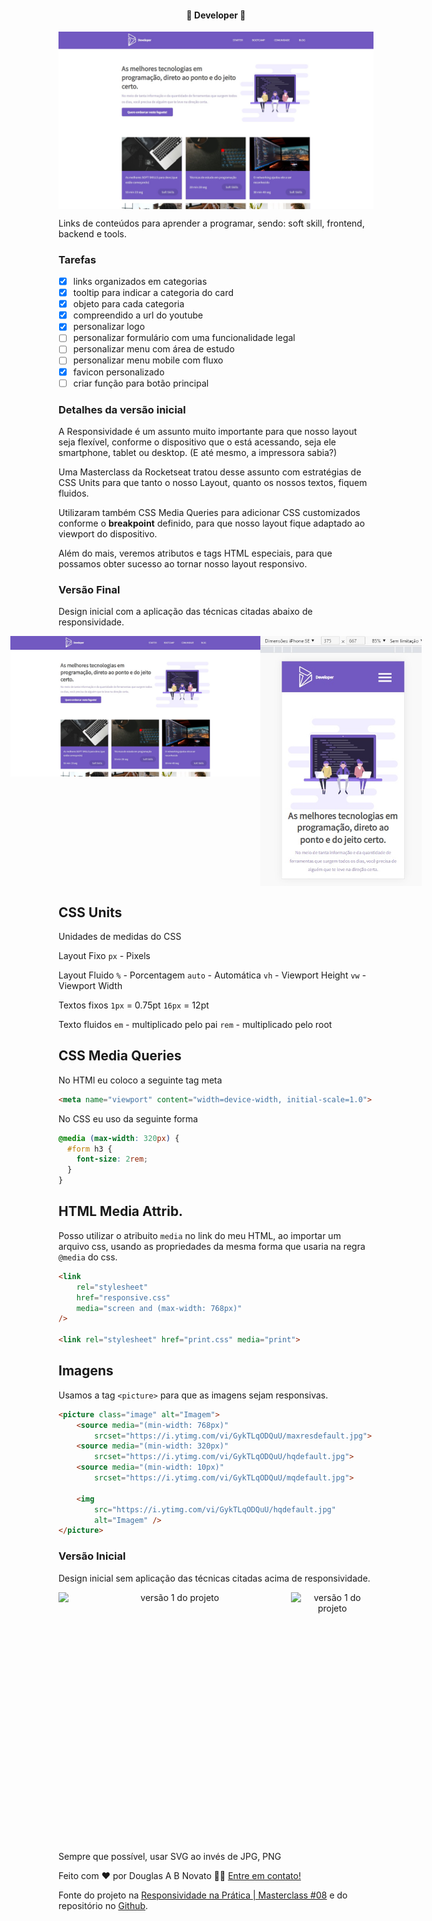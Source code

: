<h4 align="center"> 
	🚧 Developer 🚀
</h4>

<p align="center" style="display: flex; align-items: flex-start; justify-content: center;">
  <img alt="versão 1.5 do projeto" title="#developer" src="./.github/tela-5.jpg">
</p> 

Links de conteúdos para aprender a programar, sendo: soft skill, frontend, backend e tools.

### Tarefas

- [x] links organizados em categorias
- [x] tooltip para indicar a categoria do card
- [x] objeto para cada categoria
- [x] compreendido a url do youtube
- [x] personalizar logo
- [ ] personalizar formulário com uma funcionalidade legal
- [ ] personalizar menu com área de estudo
- [ ] personalizar menu mobile com fluxo 
- [x] favicon personalizado
- [ ] criar função para botão principal

### Detalhes da versão inicial

A Responsividade é um assunto muito importante para que nosso layout seja flexível, conforme o dispositivo que o está acessando, seja ele smartphone, tablet ou desktop. (E até mesmo, a impressora sabia?)

Uma Masterclass da Rocketseat tratou desse assunto com estratégias de CSS Units para que tanto o nosso Layout, quanto os nossos textos, fiquem fluidos. 

Utilizaram também CSS Media Queries para adicionar CSS customizados conforme o **breakpoint** definido, para que nosso layout fique adaptado ao viewport do dispositivo. 

Além do mais, veremos atributos e tags HTML especiais, para que possamos obter sucesso ao tornar nosso layout responsivo.

### Versão Final

Design inicial com a aplicação das técnicas citadas abaixo de responsividade.

<p align="center" style="display: flex; align-items: flex-start; justify-content: center;">
  <img alt="versão 1.5 do projeto" title="#BlogResponsive" src="./.github/tela-5.jpg" width="400px">
  <img alt="versão 1.5 do projeto" title="#BlogResponsive" src="./.github/tela-6.jpg" height="400px">
</p> 

## CSS Units

Unidades de medidas do CSS

Layout Fixo
`px` - Pixels

Layout Fluido
`%` - Porcentagem
`auto` - Automática
`vh` - Viewport Height
`vw` - Viewport Width

Textos fixos
`1px` = 0.75pt
`16px` = 12pt

Texto fluidos
`em` - multiplicado pelo pai 
`rem` - multiplicado pelo root

## CSS Media Queries 

No HTMl eu coloco a seguinte tag meta

```html
<meta name="viewport" content="width=device-width, initial-scale=1.0">
```

No CSS eu uso da seguinte forma

```css
@media (max-width: 320px) {
  #form h3 {
    font-size: 2rem;
  }
}
```

## HTML Media Attrib.

Posso utilizar o atribuito `media` no link do meu HTML, ao importar um arquivo css, usando as propriedades da mesma forma que usaria na regra `@media` do css.

```html
<link 
    rel="stylesheet"
    href="responsive.css" 
    media="screen and (max-width: 768px)"
/>

<link rel="stylesheet" href="print.css" media="print">
```

## Imagens

Usamos a tag `<picture>` para que as imagens sejam responsivas.

```html
<picture class="image" alt="Imagem">
    <source media="(min-width: 768px)" 
        srcset="https://i.ytimg.com/vi/GykTLqODQuU/maxresdefault.jpg">
    <source media="(min-width: 320px)" 
        srcset="https://i.ytimg.com/vi/GykTLqODQuU/hqdefault.jpg">
    <source media="(min-width: 10px)" 
        srcset="https://i.ytimg.com/vi/GykTLqODQuU/mqdefault.jpg">

    <img 
        src="https://i.ytimg.com/vi/GykTLqODQuU/hqdefault.jpg" 
        alt="Imagem" />
</picture>
```

### Versão Inicial

Design inicial sem aplicação das técnicas citadas acima de responsividade.

<p align="center" style="display: flex; align-items: flex-start; justify-content: center;">
  <img alt="versão 1 do projeto" title="#BlogResponsive" src="./.github/tela-3.jpg" width="400px">
  <img alt="versão 1 do projeto" title="#BlogResponsive" src="./.github/tela-4.jpg" height="400px">
</p> 

Sempre que possível, usar SVG ao invés de JPG, PNG 

Feito com ❤️ por Douglas A B Novato 👋🏽 [Entre em contato!](https://www.linkedin.com/in/douglasabnovato/)
 
Fonte do projeto na [Responsividade na Prática | Masterclass #08](https://www.youtube.com/watch?v=H91DhKPjhPk) e do repositório no [Github](https://github.com/rocketseat-content/youtube-masterclass-responsividade).
